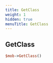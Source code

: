 ```yaml
---
title: GetClass
weight: 1
hidden: true
menuTitle: GetClass
---
```

## GetClass
```perl
$mob->GetClass()
```